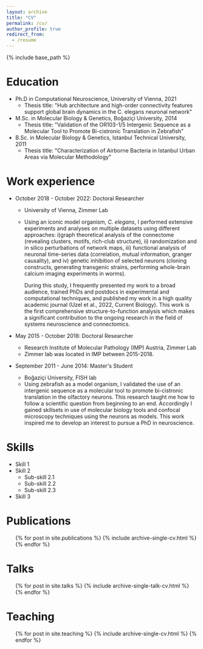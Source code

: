 ```yaml
---
layout: archive
title: "CV"
permalink: /cv/
author_profile: true
redirect_from:
  - /resume
---
```


{% include base_path %}

Education
======
* Ph.D in Computational Neuroscience, University of Vienna, 2021
  * Thesis title: "Hub architecture and high-order connectivity features support global brain dynamics in the C. elegans neuronal network"
* M.Sc. in Molecular Biology & Genetics, Boğaziçi University, 2014
  * Thesis title: "Validation of the OR103-1/5 Intergenic Sequence as a Molecular Tool to Promote Bi-cistronic Translation in Zebrafish"
* B.Sc. in Molecular Biology & Genetics, Istanbul Technical University, 2011
  * Thesis title: "Characterization of Airborne Bacteria in Istanbul Urban Areas via Molecular Methodology"

Work experience
======
* October 2018 - October 2022: Doctoral Researcher
  * University of Vienna, Zimmer Lab
  * Using an iconic model organism, _C. elegans_, I performed extensive experiments and analyses on multiple datasets using different approaches: i)graph theoretical analysis of the connectome (revealing clusters, motifs, rich-club structure), ii) randomization and in silico perturbations of network maps, iii) functional analysis of neuronal time-series data (correlation, mutual information, granger causality), and iv) genetic inhibition of selected neurons (cloning constructs, generating transgenic strains, performing whole-brain calcium imaging experiments in worms). 
    
    During this study, I frequently presented my work to a broad audience, trained PhDs and postdocs in experimental and computational techniques, and published my work in a high quality academic journal (Uzel et al., 2022, Current Biology). This work is the first comprehensive structure-to-function analysis which makes a significant contribution to the ongoing research in the field of systems neuroscience and connectomics.

* May 2015 - October 2018: Doctoral Researcher
  * Research Institute of Molecular Pathology (IMP) Austria, Zimmer Lab
  * Zimmer lab was located in IMP between 2015-2018.

* September 2011 - June 2014: Master's Student
  * Boğaziçi University, FISH lab
  * Using zebrafish as a model organism, I validated the use of an intergenic sequence as a molecular tool to promote bi-cistronic translation in the olfactory neurons. This research taught me how to follow a scientific question from beginning to an end. Accordingly I gained skillsets in use of molecular biology tools and confocal microscopy techniques using the neurons as models. This work inspired me to develop an interest to pursue a PhD in neuroscience.
  
Skills
======
* Skill 1
* Skill 2
  * Sub-skill 2.1
  * Sub-skill 2.2
  * Sub-skill 2.3
* Skill 3

Publications
======
  <ul>{% for post in site.publications %}
    {% include archive-single-cv.html %}
  {% endfor %}</ul>
  
Talks
======
  <ul>{% for post in site.talks %}
    {% include archive-single-talk-cv.html %}
  {% endfor %}</ul>
  
Teaching
======
  <ul>{% for post in site.teaching %}
    {% include archive-single-cv.html %}
  {% endfor %}</ul>
  
